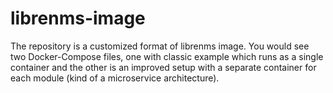 # librenms-image

The repository is a customized format of librenms image. You would see two Docker-Compose files, one with classic example which runs as a single container and the other is an improved setup with a separate container for each module (kind of a microservice architecture).

